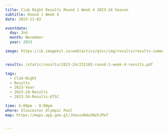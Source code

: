 ```yaml
---
title: Club Night Results Round 1 Week 4 2023-24 Season
subtitle: Round 1 Week 4
date: 2023-11-02

eventdate:
  day: 2nd
  month: November
  year: 2023

image: https://ik.imagekit.io/webtactics/gtsc/img/results/results-summary-4.jpg


results: /static/results/2023-24/231102-round-1-week-4-results.pdf

tags:
  - Club-Night
  - Results
  - 2023-Year
  - 2023-24-Results
  - 2023-24-Results-GTSC

time: 6:00pm - 8:00pm
where: Gloucester Olympic Pool
map: https://maps.app.goo.gl/JXexsoRAoSNzhJPm7


---
```





